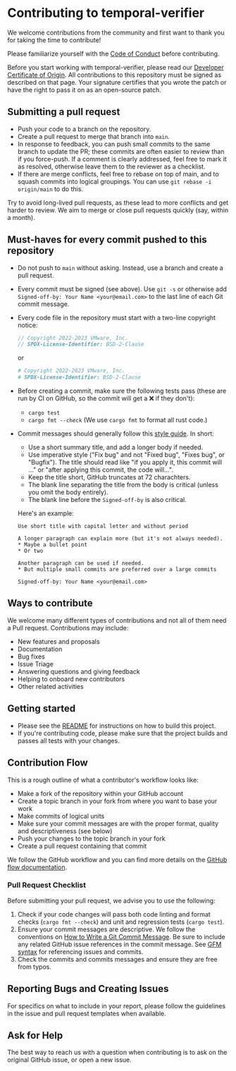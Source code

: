# Contributing to temporal-verifier

We welcome contributions from the community and first want to thank you for taking the time to contribute!

Please familiarize yourself with the [Code of Conduct](https://github.com/vmware-research/temporal-verifier/blob/main/CODE_OF_CONDUCT.md) before contributing.

Before you start working with temporal-verifier, please read our [Developer Certificate of Origin](https://cla.vmware.com/dco). All contributions to this repository must be signed as described on that page. Your signature certifies that you wrote the patch or have the right to pass it on as an open-source patch.

## Submitting a pull request

* Push your code to a branch on the repository.
* Create a pull request to merge that branch into `main`.
* In response to feedback, you can push small commits to the same branch to
  update the PR; these commits are often easier to review than if you
  force-push. If a comment is clearly addressed, feel free to mark it as
  resolved, otherwise leave them to the reviewer as a checklist.
* If there are merge conflicts, feel free to rebase on top of main, and to
  squash commits into logical groupings. You can use `git rebase -i origin/main`
  to do this.

Try to avoid long-lived pull requests, as these lead to more conflicts and get
harder to review. We aim to merge or close pull requests quickly (say, within a
month).

## Must-haves for every commit pushed to this repository

* Do not push to `main` without asking. Instead, use a branch and create a pull request.
* Every commit must be signed (see above). Use `git -s` or otherwise add `Signed-off-by: Your Name <your@email.com>` to the last line of each Git commit message.
* Every code file in the repository must start with a two-line copyright notice:
  ```rust
  // Copyright 2022-2023 VMware, Inc.
  // SPDX-License-Identifier: BSD-2-Clause
  ```
  or
  ```python
  # Copyright 2022-2023 VMware, Inc.
  # SPDX-License-Identifier: BSD-2-Clause
  ```
* Before creating a commit, make sure the following tests pass (these are run by CI on GitHub, so the commit will get a :x: if they don't):
  * `cargo test`
  * `cargo fmt --check` (We use `cargo fmt` to format all rust code.)
* Commit messages should generally follow this [style guide](http://chris.beams.io/posts/git-commit/). In short:
  * Use a short summary title, and add a longer body if needed.
  * Use imperative style ("Fix bug" and not "Fixed bug", "Fixes bug", or "Bugfix"). The title should read like "if you apply it, this commit will ..." or "after applying this commit, the code will...".
  * Keep the title short, GitHub truncates at 72 charachters.
  * The blank line separating the title from the body is critical (unless you omit the body entirely).
  * The blank line before the `Signed-off-by` is also critical.

   Here's an example:
  ```
  Use short title with capital letter and without period

  A longer paragraph can explain more (but it's not always needed).
  * Maybe a bullet point
  * Or two

  Another paragraph can be used if needed.
  * But multiple small commits are preferred over a large commits

  Signed-off-by: Your Name <your@email.com>
  ```

## Ways to contribute

We welcome many different types of contributions and not all of them need a Pull request. Contributions may include:

* New features and proposals
* Documentation
* Bug fixes
* Issue Triage
* Answering questions and giving feedback
* Helping to onboard new contributors
* Other related activities

## Getting started

* Please see the [README](https://github.com/vmware-research/temporal-verifier/blob/main/README.md) for instructions on how to build this project.
* If you're contributing code, please make sure that the project builds and passes all tests with your changes.

## Contribution Flow

This is a rough outline of what a contributor's workflow looks like:

* Make a fork of the repository within your GitHub account
* Create a topic branch in your fork from where you want to base your work
* Make commits of logical units
* Make sure your commit messages are with the proper format, quality and descriptiveness (see below)
* Push your changes to the topic branch in your fork
* Create a pull request containing that commit

We follow the GitHub workflow and you can find more details on the [GitHub flow documentation](https://docs.github.com/en/get-started/quickstart/github-flow).

### Pull Request Checklist

Before submitting your pull request, we advise you to use the following:

1. Check if your code changes will pass both code linting and format checks (`cargo fmt --check`) and unit and regression tests (`cargo test`).
2. Ensure your commit messages are descriptive. We follow the conventions on [How to Write a Git Commit Message](http://chris.beams.io/posts/git-commit/). Be sure to include any related GitHub issue references in the commit message. See [GFM syntax](https://guides.github.com/features/mastering-markdown/#GitHub-flavored-markdown) for referencing issues and commits.
3. Check the commits and commits messages and ensure they are free from typos.

## Reporting Bugs and Creating Issues

For specifics on what to include in your report, please follow the guidelines in the issue and pull request templates when available.

## Ask for Help

The best way to reach us with a question when contributing is to ask on the original GitHub issue, or open a new issue.
